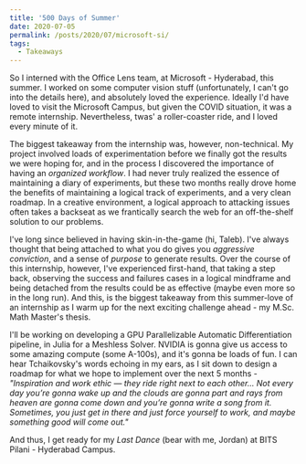 ```yaml
---
title: '500 Days of Summer'
date: 2020-07-05
permalink: /posts/2020/07/microsoft-si/
tags:
  - Takeaways
---
```


So I interned with the Office Lens team, at Microsoft - Hyderabad, this summer. I worked on some computer vision stuff (unfortunately, I can't go into the details here), and absolutely loved the experience. Ideally I'd have loved to visit the Microsoft Campus, but given the COVID situation, it was a remote internship. Nevertheless, twas' a roller-coaster ride, and I loved every minute of it.

The biggest takeaway from the internship was, however, non-technical. My project involved loads of experimentation before we finally got the results we were hoping for, and in the process I discovered the importance of having an _organized workflow_. I had never truly realized the essence of maintaining a diary of experiments, but these two months really drove home the benefits of maintaining a logical track of experiments, and a very clean roadmap. In a creative environment, a logical approach to attacking issues often takes a backseat as we frantically search the web for an off-the-shelf solution to our problems. 

I've long since believed in having skin-in-the-game (hi, Taleb). I've always thought that being attached to what you do gives you _aggressive conviction_, and a sense of _purpose_ to generate results. Over the course of this internship, however, I've experienced first-hand, that taking a step back, observing the success and failures cases in a logical mindframe and being detached from the results could be as effective (maybe even more so in the long run). And this, is the biggest takeaway from this summer-love of an internship as I warm up for the next exciting challenge ahead - my M.Sc. Math Master's thesis. 

I'll be working on developing a GPU Parallelizable Automatic Differentiation pipeline, in Julia for a Meshless Solver. NVIDIA is gonna give us access to some amazing compute (some A-100s), and it's gonna be loads of fun. I can hear Tchaikovsky's words echoing in my ears, as I sit down to design a roadmap for what we hope to implement over the next 5 months - _"Inspiration and work ethic — they ride right next to each other... Not every day you’re gonna wake up and the clouds are gonna part and rays from heaven are gonna come down and you’re gonna write a song from it. Sometimes, you just get in there and just force yourself to work, and maybe something good will come out."_

And thus, I get ready for my _Last Dance_ (bear with me, Jordan) at BITS Pilani - Hyderabad Campus.

